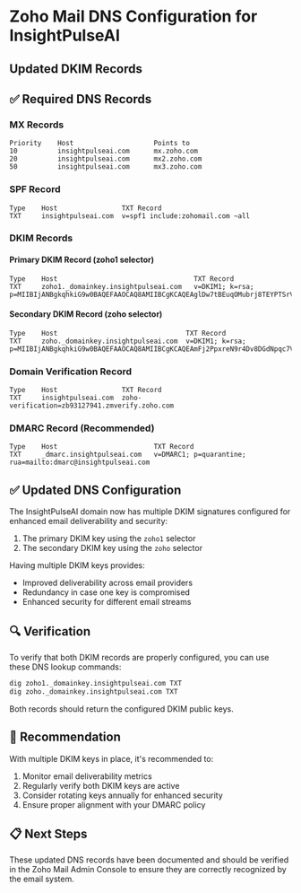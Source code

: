 # Zoho Mail DNS Configuration for InsightPulseAI
## Updated DKIM Records

## ✅ Required DNS Records

### MX Records
```
Priority    Host                    Points to
10          insightpulseai.com      mx.zoho.com
20          insightpulseai.com      mx2.zoho.com
50          insightpulseai.com      mx3.zoho.com
```

### SPF Record
```
Type    Host                TXT Record
TXT     insightpulseai.com  v=spf1 include:zohomail.com ~all
```

### DKIM Records

#### Primary DKIM Record (zoho1 selector)
```
Type    Host                                  TXT Record
TXT     zoho1._domainkey.insightpulseai.com   v=DKIM1; k=rsa; p=MIIBIjANBgkqhkiG9w0BAQEFAAOCAQ8AMIIBCgKCAQEAglDw7tBEuqOMubrj8TEYPTSrV8+2O3O8DTLcNvRINtGrdTqY2wjM9vifAAOX7GhLfvUBO54hTXTumuwE4siUvSkYqzWPf6kAnRI7HN/4K8Qm6x+xXWvYKLyxBdwLYXn+GniKVaXlOMx2DU34IOXOyCsLPy8gGTpFpMrfcGDsENZ+WLQxNnHvtLsHkpWN/Wfbf58eUzR6mEkUEAohXkg0JsYtXnV7aWhBOXXTCjvxfRRTPBSDrJVtOhOahE+exCtvj/htmLkNcrkk+YXoAY2CL13sOdZEFPny5rIFpe0no++FluV5GdU5CXAPVVHNeP2iL6NhXuG1VypY1i6dpFIpNQIDAQAB
```

#### Secondary DKIM Record (zoho selector)
```
Type    Host                                TXT Record
TXT     zoho._domainkey.insightpulseai.com  v=DKIM1; k=rsa; p=MIIBIjANBgkqhkiG9w0BAQEFAAOCAQ8AMIIBCgKCAQEAmFj2PpxreN9r4Dv8DGdNpqc7VPsbAlDQh64jyTl78NCuXU4bAPHC2JCgeQkSnoxBH19Keewr62iRcsBNnHrz8HwgkbTg8ZwooC+Bd18Z9M4ZSwBD1IK53/lUKPMHmBAPoamo2COYKG+hmRvtxeJa3ZuX1Z9Hc2hYULEXg3pus9Su34FfD/GYb43ZaqSFqth4Qt14jOfBbX4lqAZJop2iwKRQCX00CBKugVHs/heVGnsBNKIqYMVgM9gtI0P2H81gxDlvisygCQVuuEHLHVmsx0UGBL+z3b4bMvaReWY66Otv2tUKP2rOssZCx9ZbtMrPJgx2xYv/tvtoQDi9A2pGBQIDAQAB
```

### Domain Verification Record
```
Type    Host                TXT Record
TXT     insightpulseai.com  zoho-verification=zb93127941.zmverify.zoho.com
```

### DMARC Record (Recommended)
```
Type    Host                        TXT Record
TXT     _dmarc.insightpulseai.com   v=DMARC1; p=quarantine; rua=mailto:dmarc@insightpulseai.com
```

## ✅ Updated DNS Configuration

The InsightPulseAI domain now has multiple DKIM signatures configured for enhanced email deliverability and security:

1. The primary DKIM key using the `zoho1` selector
2. The secondary DKIM key using the `zoho` selector

Having multiple DKIM keys provides:
- Improved deliverability across email providers
- Redundancy in case one key is compromised
- Enhanced security for different email streams

## 🔍 Verification

To verify that both DKIM records are properly configured, you can use these DNS lookup commands:

```bash
dig zoho1._domainkey.insightpulseai.com TXT
dig zoho._domainkey.insightpulseai.com TXT
```

Both records should return the configured DKIM public keys.

## 📌 Recommendation

With multiple DKIM keys in place, it's recommended to:

1. Monitor email deliverability metrics
2. Regularly verify both DKIM keys are active
3. Consider rotating keys annually for enhanced security
4. Ensure proper alignment with your DMARC policy

## 📋 Next Steps

These updated DNS records have been documented and should be verified in the Zoho Mail Admin Console to ensure they are correctly recognized by the email system.